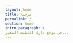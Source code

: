 ```yaml
---
layout: home
title: مرحباً
permalink: /
section: home
intro_paragraph: >
في موقع دارك اللطيف الصغير...
---
```

